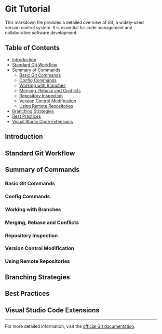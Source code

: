 # Git Tutorial

This markdown file provides a detailed overview of Git, a widely-used version control system. It is essential for code management and collaborative software development.

## Table of Contents

- [Introduction](#introduction)
- [Standard Git Workflow](#standard-git-workflow)
- [Summary of Commands](#summary-of-commands)
  - [Basic Git Commands](#basic-git-commands)
  - [Config Commands](#config-commands)
  - [Working with Branches](#working-with-branches)
  - [Merging, Rebase and Conflicts](#merging-rebase-and-conflicts)
  - [Repository Inspection](#repository-inspection)
  - [Version Control Modification](#version-control-modification)
  - [Using Remote Repositories](#using-remote-repositories)
- [Branching Strategies](#branching-strategies)
- [Best Practices](#best-practices)
- [Visual Studio Code Extensions](#visual-studio-code-extensions)

## Introduction

## Standard Git Workflow

## Summary of Commands

### Basic Git Commands

### Config Commands

### Working with Branches

### Merging, Rebase and Conflicts

### Repository Inspection

### Version Control Modification

### Using Remote Repositories

## Branching Strategies

## Best Practices

## Visual Studio Code Extensions

---

For more detailed information, visit the [official Git documentation](https://git-scm.com/doc).
